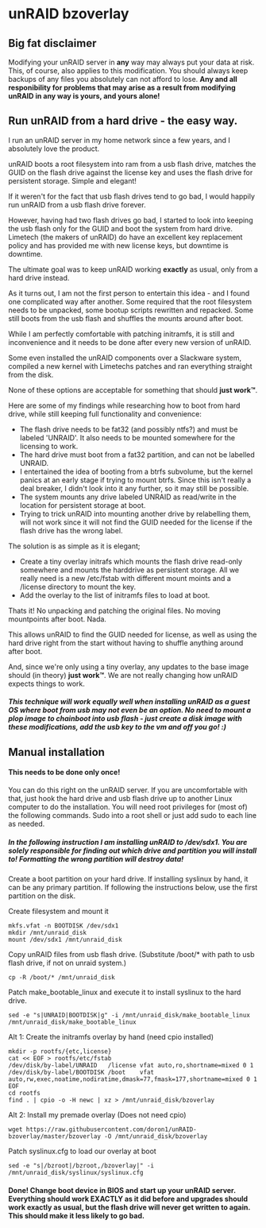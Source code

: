 # unRAID bzoverlay

## Big fat disclaimer

Modifying your unRAID server in **any** way may always put your data at risk. This, of course, also applies to this modification. You should always keep backups of any files you absolutely can not afford to lose. **Any and all responibility for problems that may arise as a result from modifying unRAID in any way is yours, and yours alone!**

## Run unRAID from a hard drive - the easy way.

I run an unRAID server in my home network since a few years, and I absolutely love the product.

unRAID boots a root filesystem into ram from a usb flash drive, matches the GUID on the flash drive against the license key and uses the flash drive for persistent storage. Simple and elegant!

If it weren't for the fact that usb flash drives tend to go bad, I would happily run unRAID from a usb flash drive forever.

However, having had two flash drives go bad, I started to look into keeping the usb flash only for the GUID and boot the system from hard drive. Limetech (the makers of unRAID) do have an excellent key replacement policy and has provided me with new license keys, but downtime is downtime.

The ultimate goal was to keep unRAID working **exactly** as usual, only from a hard drive instead.

As it turns out, I am not the first person to entertain this idea - and I found one complicated way after another. Some required that the root filesystem needs to be unpacked, some bootup scripts rewritten and repacked. Some still boots from the usb flash and shuffles the mounts around after boot.

While I am perfectly comfortable with patching initramfs, it is still and inconvenience and it needs to be done after every new version of unRAID.

Some even installed the unRAID components over a Slackware system, compiled a new kernel with Limetechs patches and ran everything straight from the disk.

None of these options are acceptable for something that should **just work™**.


Here are some of my findings while researching how to boot from hard drive, while still keeping full functionality and convenience:

* The flash drive needs to be fat32 (and possibly ntfs?) and must be labeled 'UNRAID'. It also needs to be mounted somewhere for the licensing to work.
* The hard drive must boot from a fat32 partition, and can not be labelled UNRAID.
* I entertained the idea of booting from a btrfs subvolume, but the kernel panics at an early stage if trying to mount btrfs. Since this isn't really a deal breaker, I didn't look into it any further, so it may still be possible.
* The system mounts any drive labeled UNRAID as read/write in the location for persistent storage at boot.
* Trying to trick unRAID into mounting another drive by relabelling them, will not work since it will not find the GUID needed for the license if the flash drive has the wrong label.

The solution is as simple as it is elegant;

* Create a tiny overlay initrafs which mounts the flash drive read-only somewhere and mounts the harddrive as persistent storage. All we really need is a new /etc/fstab with different mount moints and a /license directory to mount the key.
* Add the overlay to the list of initramfs files to load at boot.

Thats it! No unpacking and patching the original files. No moving mountpoints after boot. Nada.

This allows unRAID to find the GUID needed for license, as well as using the hard drive right from the start without having to shuffle anything around after boot.

And, since we're only using a tiny overlay, any updates to the base image should (in theory) **just work™**. We are not really changing how unRAID expects things to work.

##### This technique will work equally well when installing unRAID as a guest OS where boot from usb may not even be an option. No need to mount a plop image to chainboot into usb flash - just create a disk image with these modifications, add the usb key to the vm and off you go! :)

## Manual installation

#### This needs to be done only once!

You can do this right on the unRAID server. If you are uncomfortable with that, just hook the hard drive and usb flash drive up to another Linux computer to do the installation. You will need root privileges for (most of) the following commands. Sudo into a root shell or just add sudo to each line as needed.

##### In the following instruction I am installing unRAID to /dev/sdx1. You are solely responsible for finding out which drive and partition you will install to! Formatting the wrong partition will destroy data!

Create a boot partition on your hard drive. If installing syslinux by hand, it can be any primary partition. If following the instructions below, use the first partition on the disk.

Create filesystem and mount it
```
mkfs.vfat -n BOOTDISK /dev/sdx1
mkdir /mnt/unraid_disk
mount /dev/sdx1 /mnt/unraid_disk
```

Copy unRAID files from usb flash drive. (Substitute /boot/* with path to usb flash drive, if not on unraid system.)
```
cp -R /boot/* /mnt/unraid_disk
```

Patch make_bootable_linux and execute it to install syslinux to the hard drive.
```
sed -e "s|UNRAID|BOOTDISK|g" -i /mnt/unraid_disk/make_bootable_linux
/mnt/unraid_disk/make_bootable_linux
```

Alt 1: Create the initramfs overlay by hand (need cpio installed)
```
mkdir -p rootfs/{etc,license}
cat << EOF > rootfs/etc/fstab
/dev/disk/by-label/UNRAID   /license vfat auto,ro,shortname=mixed 0 1
/dev/disk/by-label/BOOTDISK /boot    vfat auto,rw,exec,noatime,nodiratime,dmask=77,fmask=177,shortname=mixed 0 1
EOF
cd rootfs
find . | cpio -o -H newc | xz > /mnt/unraid_disk/bzoverlay
```

Alt 2: Install my premade overlay (Does not need cpio)
```
wget https://raw.githubusercontent.com/doron1/unRAID-bzoverlay/master/bzoverlay -O /mnt/unraid_disk/bzoverlay
```


Patch syslinux.cfg to load our overlay at boot
```
sed -e "s|/bzroot|/bzroot,/bzoverlay|" -i /mnt/unraid_disk/syslinux/syslinux.cfg

```

#### Done! Change boot device in BIOS and start up your unRAID server. Everything should work EXACTLY as it did before and upgrades should work exactly as usual, but the flash drive will never get written to again. This should make it less likely to go bad.


